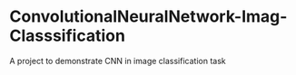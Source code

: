 # ConvolutionalNeuralNetwork-Imag-Classsification
A project to demonstrate CNN in image classification task
